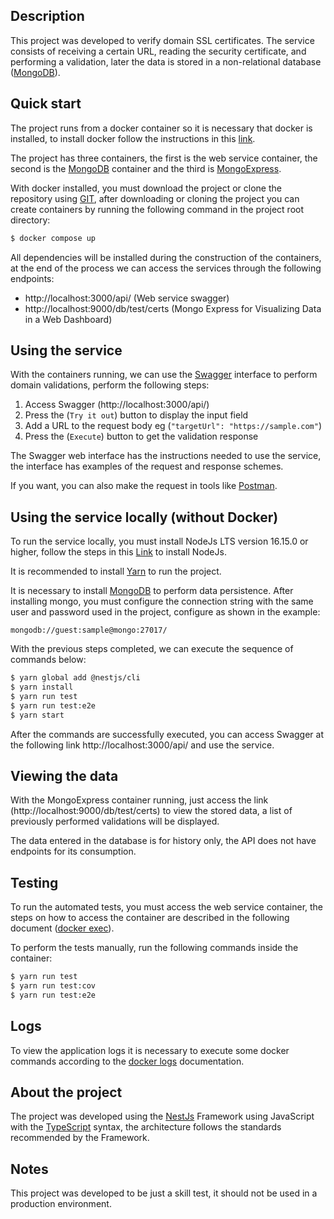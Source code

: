 ## Description

This project was developed to verify domain SSL certificates. The service consists of receiving a certain URL, reading the security certificate, and performing a validation, later the data is stored in a non-relational database ([MongoDB](https://www.mongodb.com/docs/)).

## Quick start

The project runs from a docker container so it is necessary that docker is installed, to install docker follow the instructions in this [link](https://docs.docker.com/get-docker/).

The project has three containers, the first is the web service container, the second is the [MongoDB](https://www.mongodb.com/docs/) container and the third is [MongoExpress](https://github.com/mongo-express/mongo-express).

With docker installed, you must download the project or clone the repository using [GIT](https://git-scm.com/doc), after downloading or cloning the project you can create containers by running the following command in the project root directory:

```bash
$ docker compose up
```
All dependencies will be installed during the construction of the containers, at the end of the process we can access the services through the following endpoints:

- http://localhost:3000/api/ (Web service swagger)
- http://localhost:9000/db/test/certs (Mongo Express for Visualizing Data in a Web Dashboard)

## Using the service

With the containers running, we can use the [Swagger](https://swagger.io/docs/) interface to perform domain validations, perform the following steps:

1. Access Swagger (http://localhost:3000/api/)
2. Press the (`Try it out`) button to display the input field
3. Add a URL to the request body eg (`"targetUrl": "https://sample.com"`)
4. Press the (`Execute`) button to get the validation response

The Swagger web interface has the instructions needed to use the service, the interface has examples of the request and response schemes.

If you want, you can also make the request in tools like [Postman](https://learning.postman.com/docs/getting-started/introduction/).

## Using the service locally (without Docker)

To run the service locally, you must install NodeJs LTS version 16.15.0 or higher, follow the steps in this [Link](https://nodejs.org/en/download/) to install NodeJs.

It is recommended to install [Yarn](https://yarnpkg.com) to run the project.

It is necessary to install [MongoDB](https://www.mongodb.com/docs/manual/installation/) to perform data persistence. After installing mongo, you must configure the connection string with the same user and password used in the project, configure as shown in the example:
```
mongodb://guest:sample@mongo:27017/
```
With the previous steps completed, we can execute the sequence of commands below:

```bash
$ yarn global add @nestjs/cli
$ yarn install
$ yarn run test
$ yarn run test:e2e
$ yarn start
```
After the commands are successfully executed, you can access Swagger at the following link http://localhost:3000/api/ and use the service.

## Viewing the data

With the MongoExpress container running, just access the link (http://localhost:9000/db/test/certs) to view the stored data, a list of previously performed validations will be displayed.

The data entered in the database is for history only, the API does not have endpoints for its consumption.
## Testing

To run the automated tests, you must access the web service container, the steps on how to access the container are described in the following document ([docker exec](https://docs.docker.com/engine/reference/commandline/exec/)).

To perform the tests manually, run the following commands inside the container:

```bash
$ yarn run test
$ yarn run test:cov
$ yarn run test:e2e
```
## Logs

To view the application logs it is necessary to execute some docker commands according to the [docker logs](https://docs.docker.com/engine/reference/commandline/logs/) documentation.

## About the project

The project was developed using the [NestJs](https://docs.nestjs.com/) Framework using JavaScript with the [TypeScript](https://www.typescriptlang.org/docs/) syntax, the architecture follows the standards recommended by the Framework.
## Notes

This project was developed to be just a skill test, it should not be used in a production environment.
